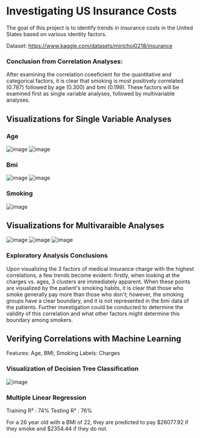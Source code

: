 # Investigating US Insurance Costs

The goal of this project is to identify trends in insurance costs in the United States based on various identity factors.

Dataset: https://www.kaggle.com/datasets/mirichoi0218/insurance

### Conclusion from Correlation Analyses:

After examining the correlation coeeficient for the quantitative and categorical factors, it is clear that smoking is most positively correlated (0.787) followed by age (0.300) and bmi (0.199). These factors will be examined first as single variable analyses, followed by multivariable analyses.

## Visualizations for Single Variable Analyses
### Age
![image](https://user-images.githubusercontent.com/28024140/221909980-0b983235-d695-407b-99ac-a3fb20c173bd.png)
![image](https://user-images.githubusercontent.com/28024140/221910001-d04f7a1e-e1c0-4bd6-8c56-b77a6f6c30d4.png)

### Bmi
![image](https://user-images.githubusercontent.com/28024140/221910159-023d0db9-55c0-4a47-b175-ef34e488349d.png)
![image](https://user-images.githubusercontent.com/28024140/221910167-d9aa3748-bd63-4f75-85d1-64b636546636.png)

### Smoking
![image](https://user-images.githubusercontent.com/28024140/221910211-0c8ee666-0753-4e15-a921-ac044fc73bf4.png)

## Visualizations for Multivaraible Analyses
![image](https://user-images.githubusercontent.com/28024140/221910362-109750c0-dbbf-42f3-a85e-e4216d443372.png)
![image](https://user-images.githubusercontent.com/28024140/221910490-af2eb878-20f0-4313-9bbe-04910d8504d9.png)
![image](https://user-images.githubusercontent.com/28024140/221910448-e69b51dd-31f2-4e2e-aa7c-1eb6c1f76736.png)

### Exploratory Analysis Conclusions
Upon visualizing the 3 factors of medical insurance charge with the highest correlations, a few trends become evident: firstly, when looking at the charges vs. ages, 3 clusters are immediately apparent. When these points are visualized by the patient's smoking habits, it is clear that those who smoke generally pay more than those who don't; however, the smoking groups have a clear boundary, and it is not represented in the bmi data of the patients. Further investigation could be conducted to determine the validity of this correlation and what other factors might determine this boundary among smokers.

## Verifying Correlations with Machine Learning
Features: Age, BMI, Smoking
Labels: Charges

### Visualization of Decision Tree Classification

![image](https://user-images.githubusercontent.com/28024140/221910664-890e484c-1fd8-4afe-ab03-713e80f0804d.png)


### Multiple Linear Regression

Training R² : 74%
Testing R² : 76%

For a 26 year old with a BMI of 22, they are predicted to pay $26077.92 if they smoke and $2354.44 if they do not.
